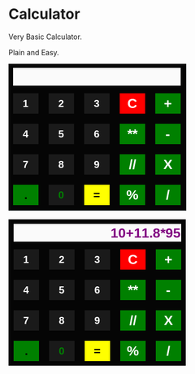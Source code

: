 # Calculator
Very Basic Calculator.

Plain and Easy.

![ScreenShot](https://github.com/ugurkan-coder00/Calculator/blob/main/one.png)

![ScreenShot](https://github.com/ugurkan-coder00/Calculator/blob/main/two.png)
